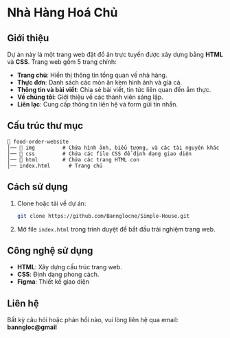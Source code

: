 # Nhà Hàng Hoá Chủ

## Giới thiệu
Dự án này là một trang web đặt đồ ăn trực tuyến được xây dựng bằng **HTML** và **CSS**. Trang web gồm 5 trang chính:
- **Trang chủ**: Hiển thị thông tin tổng quan về nhà hàng.
- **Thực đơn**: Danh sách các món ăn kèm hình ảnh và giá cả.
- **Thông tin và bài viết**: Chia sẻ bài viết, tin tức liên quan đến ẩm thực.
- **Về chúng tôi**: Giới thiệu về các thành viên sáng lập.
- **Liên lạc**: Cung cấp thông tin liên hệ và form gửi tin nhắn.

## Cấu trúc thư mục
```
📂 food-order-website
│── 📂 img         # Chứa hình ảnh, biểu tượng, và các tài nguyên khác
│── 📂 css         # Chứa các file CSS để định dạng giao diện
│── 📂 html        # Chứa các trang HTML con
│── index.html      # Trang chủ
```

## Cách sử dụng
1. Clone hoặc tải về dự án:
   ```bash
   git clone https://github.com/Bannglocne/Simple-House.git
   ```
2. Mở file `index.html` trong trình duyệt để bắt đầu trải nghiệm trang web.

## Công nghệ sử dụng
- **HTML**: Xây dựng cấu trúc trang web.
- **CSS**: Định dạng phong cách.
- **Figma**: Thiết kế giao diện

## Liên hệ
Bất kỳ câu hỏi hoặc phản hồi nào, vui lòng liên hệ qua email: **banngloc@gmail**
